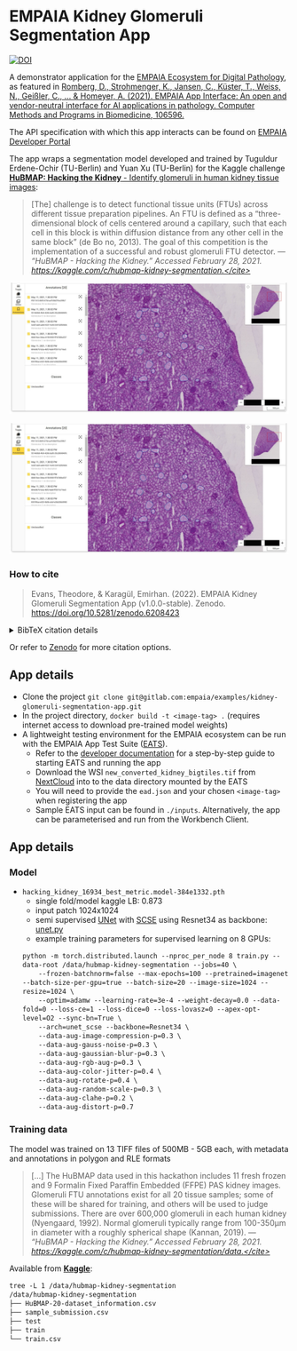 # EMPAIA Kidney Glomeruli Segmentation App 
[![DOI](https://zenodo.org/badge/DOI/10.5281/zenodo.6208423.svg)](https://doi.org/10.5281/zenodo.6208423)

A demonstrator application for the [EMPAIA Ecosystem for Digital Pathology](https://www.empaia.org/), as featured in [Romberg, D., Strohmenger, K., Jansen, C., Küster, T., Weiss, N., Geißler, C., ... & Homeyer, A. (2021). EMPAIA App Interface: An open and vendor-neutral interface for AI applications in pathology. Computer Methods and Programs in Biomedicine, 106596.](https://doi.org/10.1016/j.cmpb.2021.106596)

The API specification with which this app interacts can be found on [EMPAIA Developer Portal](https://developer.empaia.org/app_developer_docs/draft-3/#/)

The app wraps a segmentation model developed and trained by Tuguldur Erdene-Ochir (TU-Berlin) and Yuan Xu (TU-Berlin) for the Kaggle challenge [**HuBMAP: Hacking the Kidney** - Identify glomeruli in human kidney tissue images](https://www.kaggle.com/c/hubmap-kidney-segmentation):

> [The] challenge is to detect functional tissue units (FTUs) across different tissue preparation pipelines. An FTU is defined as a “three-dimensional block of cells centered around a capillary, such that each cell in this block is within diffusion distance from any other cell in the same block” (de Bo
no, 2013). The goal of this competition is the implementation of a successful and robust glomeruli FTU detector. &mdash; <cite>“HuBMAP - Hacking the Kidney.” Accessed February 28, 2021. https://kaggle.com/c/hubmap-kidney-segmentation.</cite>

![](screenshots/app_screenshot.png)

![](screenshots/app_screenshot.png)

### How to cite

> Evans, Theodore, & Karagül, Emirhan. (2022). EMPAIA Kidney Glomeruli Segmentation App (v1.0.0-stable). Zenodo. https://doi.org/10.5281/zenodo.6208423


<details><summary>BibTeX citation details</summary>

```
@software{evans_theodore_2022_6208423,
  author       = {Evans, Theodore and
                  Karagül, Emirhan},
  title        = {EMPAIA Kidney Glomeruli Segmentation App},
  month        = feb,
  year         = 2022,
  publisher    = {Zenodo},
  version      = {v1.0.0-stable},
  doi          = {10.5281/zenodo.6208423},
  url          = {https://doi.org/10.5281/zenodo.6208423}
}
```
</details>

Or refer to [Zenodo](https://doi.org/10.5281/zenodo.6208423) for more citation options.

## App details

- Clone the project `git clone git@gitlab.com:empaia/examples/kidney-glomeruli-segmentation-app.git`
- In the project directory, `docker build -t <image-tag> .` (requires internet access to download pre-trained model weights)
- A lightweight testing environment for the EMPAIA ecosystem can be run with the EMPAIA App Test Suite ([EATS](https://gitlab.com/empaia/integration/empaia-app-test-suite)). 
  - Refer to the [developer documentation](https://developer.empaia.org/app_developer_docs/draft-3/#/app_test_suite) for a step-by-step guide to starting EATS and running the app
  - Download the WSI `new_converted_kidney_bigtiles.tif` from [NextCloud](https://nextcloud.empaia.org/s/nfH2gQHiWknnCgQ) into to the data directory mounted by the EATS
  - You will need to provide the `ead.json` and your chosen `<image-tag>` when registering the app
  - Sample EATS input can be found in `./inputs`. Alternatively, the app can be parameterised and run from the Workbench Client.

## App details

### Model
* `hacking_kidney_16934_best_metric.model-384e1332.pth`
  * single fold/model kaggle LB: 0.873
  * input patch 1024x1024
  * semi supervised [UNet](https://arxiv.org/abs/1505.04597) with [SCSE](https://arxiv.org/abs/1803.02579) using Resnet34 as backbone: [unet.py](glomeruli_segmentation/model/unet.py)
  * example training parameters for supervised learning on 8 GPUs:
  ```
  python -m torch.distributed.launch --nproc_per_node 8 train.py --data-root /data/hubmap-kidney-segmentation --jobs=40 \
      --frozen-batchnorm=false --max-epochs=100 --pretrained=imagenet --batch-size-per-gpu=true --batch-size=20 --image-size=1024 --resize=1024 \
      --optim=adamw --learning-rate=3e-4 --weight-decay=0.0 --data-fold=0 --loss-ce=1 --loss-dice=0 --loss-lovasz=0 --apex-opt-level=O2 --sync-bn=True \
      --arch=unet_scse --backbone=Resnet34 \
      --data-aug-image-compression-p=0.3 \
      --data-aug-gauss-noise-p=0.3 \
      --data-aug-gaussian-blur-p=0.3 \
      --data-aug-rgb-aug-p=0.3 \
      --data-aug-color-jitter-p=0.4 \
      --data-aug-rotate-p=0.4 \
      --data-aug-random-scale-p=0.3 \
      --data-aug-clahe-p=0.2 \
      --data-aug-distort-p=0.7
  ```
 
### Training data

The model was trained on 13 TIFF files of 500MB - 5GB each, with metadata and annotations in polygon and RLE formats

 > [...] The HuBMAP data used in this hackathon includes 11 fresh frozen and 9 Formalin Fixed Paraffin Embedded (FFPE) PAS kidney images. Glomeruli FTU annotations exist for all 20 tissue samples; some of these will be shared for training, and others will be used to judge submissions.
> There are over 600,000 glomeruli in each human kidney (Nyengaard, 1992). Normal glomeruli typically range from 100-350μm in diameter with a roughly spherical shape (Kannan, 2019).  &mdash; <cite>“HuBMAP - Hacking the Kidney.” Accessed February 28, 2021. https://kaggle.com/c/hubmap-kidney-segmentation/data.</cite>

  Available from [**Kaggle**](https://www.kaggle.com/c/hubmap-kidney-segmentation/data):

  ```
  tree -L 1 /data/hubmap-kidney-segmentation
  /data/hubmap-kidney-segmentation
  ├── HuBMAP-20-dataset_information.csv
  ├── sample_submission.csv
  ├── test
  ├── train
  └── train.csv
  ```
  
